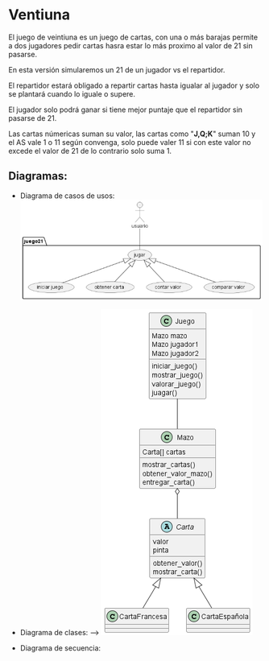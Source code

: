 # Ventiuna 

El juego de veintiuna es un juego de cartas, con una o más barajas permite a dos jugadores pedir cartas hasra estar lo más proximo al valor de 21 sin pasarse.

En esta versión simularemos un 21 de un jugador vs el repartidor.

El repartidor estará obligado a repartir cartas hasta igualar al jugador y solo se plantará cuando lo iguale o supere.

El jugador solo podrá ganar si tiene mejor puntaje que el repartidor sin pasarse de 21.

Las cartas númericas suman su valor, las cartas como "__J,Q;K__" suman 10 y el AS vale 1 o 11 según convenga, solo puede valer 11 si con este valor no excede el valor de 21 de lo contrario solo suma 1.

## Diagramas:

- Diagrama de casos de usos:
![Casos de uso](out/Diagramas/casos_de_uso/casos_de_uso.png)

- Diagrama de clases:
-->
![Clases](out/Diagramas/clases/clases.png)

- Diagrama de secuencia:


